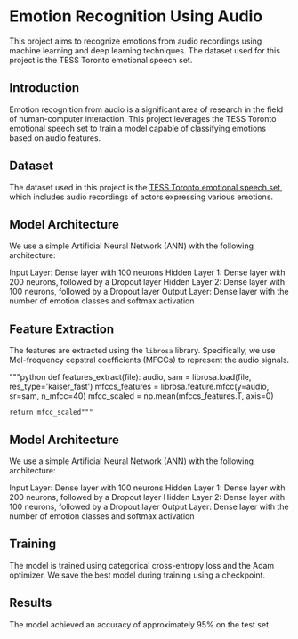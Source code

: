 # Emotion Recognition Using Audio

This project aims to recognize emotions from audio recordings using machine learning and deep learning techniques. The dataset used for this project is the TESS Toronto emotional speech set.

## Introduction

Emotion recognition from audio is a significant area of research in the field of human-computer interaction. This project leverages the TESS Toronto emotional speech set to train a model capable of classifying emotions based on audio features.

## Dataset

The dataset used in this project is the [TESS Toronto emotional speech set](https://tspace.library.utoronto.ca/handle/1807/24487), which includes audio recordings of actors expressing various emotions.

## Model Architecture

We use a simple Artificial Neural Network (ANN) with the following architecture:

Input Layer: Dense layer with 100 neurons
Hidden Layer 1: Dense layer with 200 neurons, followed by a Dropout layer
Hidden Layer 2: Dense layer with 100 neurons, followed by a Dropout layer
Output Layer: Dense layer with the number of emotion classes and softmax activation

## Feature Extraction

The features are extracted using the `librosa` library. Specifically, we use Mel-frequency cepstral coefficients (MFCCs) to represent the audio signals.

"""python
def features_extract(file): 
    audio, sam = librosa.load(file, res_type='kaiser_fast')
    mfccs_features = librosa.feature.mfcc(y=audio, sr=sam, n_mfcc=40)
    mfcc_scaled = np.mean(mfccs_features.T, axis=0)
    
    return mfcc_scaled"""

## Model Architecture

We use a simple Artificial Neural Network (ANN) with the following architecture:

Input Layer: Dense layer with 100 neurons
Hidden Layer 1: Dense layer with 200 neurons, followed by a Dropout layer
Hidden Layer 2: Dense layer with 100 neurons, followed by a Dropout layer
Output Layer: Dense layer with the number of emotion classes and softmax activation



## Training

The model is trained using categorical cross-entropy loss and the Adam optimizer. We save the best model during training using a checkpoint.

## Results

The model achieved an accuracy of approximately 95% on the test set. 

